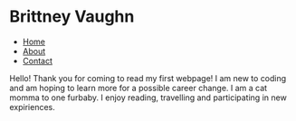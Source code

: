 <!DOCTYPE html>
  <html>
  <body>
  <h1> Brittney Vaughn </h1>
  <nav>
  <ul>
    <li><a href="home.html,">Home</a></li>
    <li><a href="about.html">About</a></li>
    <li><a href="contact.html">Contact</a></li>
  </ul>
  </nav>
  <p> Hello!  Thank you for coming to read my first webpage! I am new to coding and am hoping to learn more for a possible career change.  I am a cat momma to one furbaby.  I enjoy reading, travelling and participating in new expiriences. </p>
  </body>
 </html>
